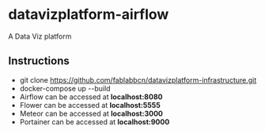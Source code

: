 # datavizplatform-airflow
A Data Viz platform

## Instructions

- git clone https://github.com/fablabbcn/datavizplatform-infrastructure.git
- docker-compose up --build
- Airflow can be accessed at **localhost:8080**
- Flower can be accessed at **localhost:5555**
- Meteor can be accessed at **localhost:3000**
- Portainer can be accessed at **localhost:9000**
